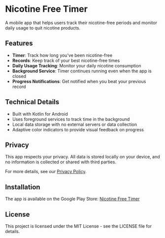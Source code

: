 # Nicotine Free Timer

A mobile app that helps users track their nicotine-free periods and monitor daily usage to quit nicotine products.

## Features

- **Timer**: Track how long you've been nicotine-free
- **Records**: Keep track of your best nicotine-free times
- **Daily Usage Tracking**: Monitor your daily nicotine consumption
- **Background Service**: Timer continues running even when the app is closed
- **Progress Notifications**: Get notified when you beat your previous record

## Technical Details

- Built with Kotlin for Android
- Uses foreground services to track time in the background
- Local data storage with no external servers or data collection
- Adaptive color indicators to provide visual feedback on progress

## Privacy

This app respects your privacy. All data is stored locally on your device, and no information is collected or shared with third parties.

For more details, see our [Privacy Policy](privacyPolicy.html).

## Installation

The app is available on the Google Play Store: [Nicotine Free Timer](https://play.google.com/store/apps/details?id=com.nicotinefree.timer)

## License

This project is licensed under the MIT License - see the LICENSE file for details. 
